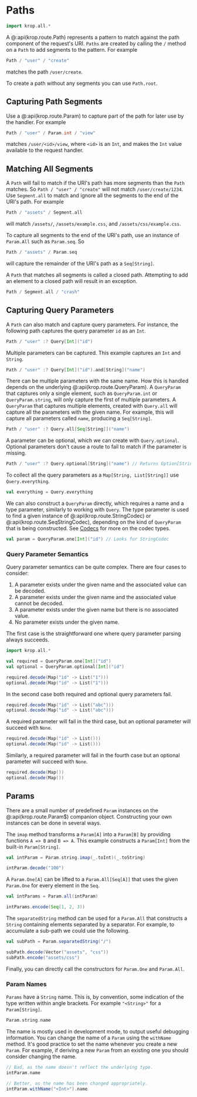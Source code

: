 # Paths

```scala mdoc:invisible
import krop.all.*
```

A @:api(krop.route.Path) represents a pattern to match against the path component of the request's URI. `Paths` are created by calling the `/` method on a `Path` to add segments to the pattern. For example

```scala mdoc:silent
Path / "user" / "create"
```

matches the path `/user/create`.

To create a path without any segments you can use `Path.root`.


## Capturing Path Segments

Use a @:api(krop.route.Param) to capture part of the path for later use by the handler.
For example

```scala mdoc:silent
Path / "user" / Param.int / "view"
```

matches `/user/<id>/view`, where `<id>` is an `Int`, and makes the `Int`
value available to the request handler.


## Matching All Segments

A `Path` will fail to match if the URI's path has more segments than the
`Path` matches. So `Path / "user" / "create"` will not match
`/user/create/1234`. Use `Segment.all` to match and ignore all the segments
to the end of the URI's path. For example

```scala mdoc:silent
Path / "assets" / Segment.all
```

will match `/assets/`, `/assets/example.css`, and `/assets/css/example.css`.

To capture all segments to the end of the URI's path, use an instance of
`Param.All` such as `Param.seq`. So

```scala mdoc:silent
Path / "assets" / Param.seq
```

will capture the remainder of the URI's path as a `Seq[String]`.

A `Path` that matches all segments is called a closed path. Attempting to add an
element to a closed path will result in an exception.

```scala mdoc:crash
Path / Segment.all / "crash"
```


## Capturing Query Parameters

A `Path` can also match and capture query parameters. For instance, the following path captures the query parameter `id` as an `Int`.

```scala mdoc:silent
Path / "user" :? Query[Int]("id")
```

Multiple parameters can be captured. This example captures an `Int` and `String`.

```scala mdoc:silent
Path / "user" :? Query[Int]("id").and[String]("name")
```

There can be multiple parameters with the same name. How this is handled depends on the underlying @:api(krop.route.QueryParam). A `QueryParam` that captures only a single element, such as `QueryParam.int` or `QueryParam.string`, will only capture the first of multiple parameters. A `QueryParam` that captures multiple elements, created with `Query.all` will capture all the parameters with the given name. For example, this will capture all parameters called `name`, producing a `Seq[String]`.

```scala mdoc:silent
Path / "user" :? Query.all[Seq[String]]("name")
```

A parameter can be optional, which we can create with `Query.optional`. Optional parameters don't cause a route to fail to match if the parameter is missing. 

```scala mdoc:silent
Path / "user" :? Query.optional[String]("name") // Returns Option[String]
```

To collect all the query parameters as a `Map[String, List[String]]` use `Query.everything`.

```scala mdoc:silent
val everything = Query.everything
```

We can also construct a `QueryParam` directly, which requires a name and a type parameter, similarly to working with `Query`. The type parameter is used to find a given instance of @:api(krop.route.StringCodec) or @:api(krop.route.SeqStringCodec), depending on the kind of `QueryParam` that is being constructed. See [Codecs](codecs.md) for more on the codec types.

```scala mdoc:silent
val param = QueryParam.one[Int]("id") // Looks for StringCodec
```


### Query Parameter Semantics

Query parameter semantics can be quite complex. There are four cases to consider:

1. A parameter exists under the given name and the associated value can be decoded.
2. A parameter exists under the given name and the associated value cannot be decoded.
3. A parameter exists under the given name but there is no associated value.
4. No parameter exists under the given name.

The first case is the straightforward one where query parameter parsing always succeeds.

```scala mdoc:reset:invisible
import krop.all.*
```
```scala mdoc:silent
val required = QueryParam.one[Int]("id")
val optional = QueryParam.optional[Int]("id")
```
```scala mdoc
required.decode(Map("id" -> List("1")))
optional.decode(Map("id" -> List("1")))
```

In the second case both required and optional query parameters fail.

```scala mdoc
required.decode(Map("id" -> List("abc")))
optional.decode(Map("id" -> List("abc")))
```

A required parameter will fail in the third case, but an optional parameter will succeed with `None`.

```scala mdoc
required.decode(Map("id" -> List()))
optional.decode(Map("id" -> List()))
```

Similarly, a required parameter will fail in the fourth case but an optional parameter will succeed with `None`.

```scala mdoc
required.decode(Map())
optional.decode(Map())
```


## Params

There are a small number of predefined `Param` instances on the
@:api(krop.route.Param$) companion object. Constructing your own instances can
be done in several ways.

The `imap` method transforms a `Param[A]` into a `Param[B]` by providing
functions `A => B` and `B => A`. This example constructs a `Param[Int]` from the
built-in `Param[String]`.

```scala mdoc:silent
val intParam = Param.string.imap(_.toInt)(_.toString)
```
```scala mdoc
intParam.decode("100")
```

A `Param.One[A]` can be lifted to a `Param.All[Seq[A]]` that uses the given
`Param.One` for every element in the `Seq`.

```scala mdoc:silent
val intParams = Param.all(intParam)
```
```scala mdoc
intParams.encode(Seq(1, 2, 3))
```

The `separatedString` method can be used for a `Param.All` that constructs a `String`
containing elements separated by a separator. For example, to accumulate a
sub-path we could use the following.

```scala mdoc:silent
val subPath = Param.separatedString("/")
```
```scala mdoc
subPath.decode(Vector("assets", "css"))
subPath.encode("assets/css")
```

Finally, you can directly call the constructors for `Param.One` and `Param.All`.


### Param Names

`Params` have a `String` name. This is, by convention, some indication of the type written within angle brackets. For example `"<String>"` for a `Param[String]`.

```scala mdoc
Param.string.name
```

The name is mostly used in development mode, to output useful debugging information. You can change the name of a `Param` using the `withName` method. It's good practice to set the name whenever you create a new `Param`. For example, if deriving a new `Param` from an existing one you should consider changing the name.

```scala mdoc
// Bad, as the name doesn't reflect the underlying type.
intParam.name

// Better, as the name has been changed appropriately.
intParam.withName("<Int>").name
```
